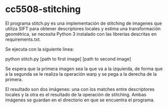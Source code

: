 # cc5508-stitching

El programa stitch.py es una implementación de stitching de imagenes que utiliza
SIFT para obtener descriptores locales y estima una transformación geométrica,
se necesita Python 3 instalado con las librerías descritas en requirements.txt.

Se ejecuta con la siguiente linea:

python stitch.py [path to first image] [path to second image]

Se espera que la primera imagen sea la que va a la izquierda, de forma que a la
segunda se le realiza la operación warp y se pega a la derecha de la primera.

El resultado son dos imágenes: una con los matches entre descriptores locales
y la otra es el resultado de la operación de stitching. Ambas imágenes se
guardan en el directorio en que se encuentra el programa.
